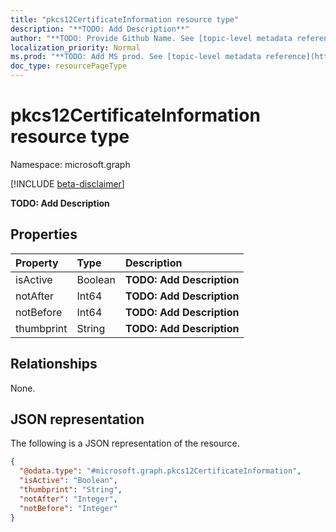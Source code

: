 ```yaml
---
title: "pkcs12CertificateInformation resource type"
description: "**TODO: Add Description**"
author: "**TODO: Provide Github Name. See [topic-level metadata reference](https://msgo.azurewebsites.net/add/document/guidelines/metadata.html#topic-level-metadata)**"
localization_priority: Normal
ms.prod: "**TODO: Add MS prod. See [topic-level metadata reference](https://msgo.azurewebsites.net/add/document/guidelines/metadata.html#topic-level-metadata)**"
doc_type: resourcePageType
---
```


# pkcs12CertificateInformation resource type

Namespace: microsoft.graph

[!INCLUDE [beta-disclaimer](../../includes/beta-disclaimer.md)]

**TODO: Add Description**

## Properties
|Property|Type|Description|
|:---|:---|:---|
|isActive|Boolean|**TODO: Add Description**|
|notAfter|Int64|**TODO: Add Description**|
|notBefore|Int64|**TODO: Add Description**|
|thumbprint|String|**TODO: Add Description**|

## Relationships
None.

## JSON representation
The following is a JSON representation of the resource.
<!-- {
  "blockType": "resource",
  "@odata.type": "microsoft.graph.pkcs12CertificateInformation"
}
-->
``` json
{
  "@odata.type": "#microsoft.graph.pkcs12CertificateInformation",
  "isActive": "Boolean",
  "thumbprint": "String",
  "notAfter": "Integer",
  "notBefore": "Integer"
}
```


